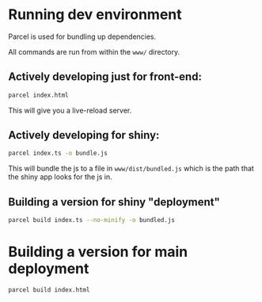# Running dev environment

Parcel is used for bundling up dependencies.


All commands are run from within the `www/` directory.

## Actively developing just for front-end:

``` bash
parcel index.html
```
This will give you a live-reload server.

## Actively developing for shiny:

``` bash
parcel index.ts -o bundle.js
```
This will bundle the js to a file in `www/dist/bundled.js` which is the path that the shiny app looks for the js in.

## Building a version for shiny "deployment"
``` bash
parcel build index.ts --no-minify -o bundled.js
```

# Building a version for main deployment
```bash
parcel build index.html
```


